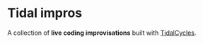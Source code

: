 # Tidal impros
A collection of **live coding improvisations** built with [TidalCycles](https://tidalcycles.org/).
